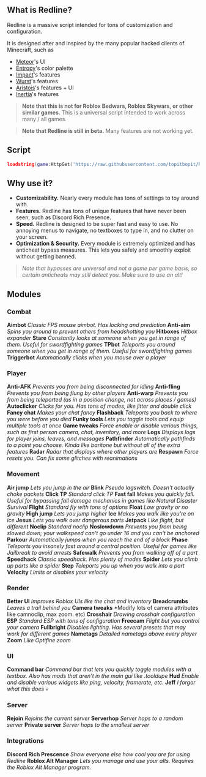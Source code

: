 


## What is Redline?
Redline is a massive script intended for tons of customization and configuration. 

It is designed after and inspired by the many popular hacked clients of Minecraft, such as

- [Meteor](https://meteorclient.com/)'s UI
- [Entropy](https://entropy.club)'s color palette
- [Impact](https://impactclient.net/)'s features
- [Wurst](https://wurstclient.net/)'s features
- [Aristois](https://aristois.net/)'s features + UI
- [Inertia](https://inertiaclient.com)'s features

>**Note that this is not for Roblox Bedwars, Roblox Skywars, or other similar games.** This is a universal script intended to work across many / all games.

>**Note that Redline is still in beta.** Many features are not working yet.

## Script
```lua
loadstring(game:HttpGet('https://raw.githubusercontent.com/topitbopit/Redline/main/loader.lua'), 'redline is pretty epic')()
```

## Why use it?
- **Customizability.** Nearly every module has tons of settings to toy around with.
- **Features.** Redline has tons of unique features that have never been seen, such as Discord Rich Presence.
- **Speed.** Redline is designed to be super fast and easy to use.  No annoying menus to navigate, no textboxes to type in, and no clutter on your screen.
- **Optimization & Security.** Every module is extremely optimized and has anticheat bypass measures. This lets you safely and smoothly exploit without getting banned. 
>*Note that bypasses are universal and not a game per game basis, so certain anticheats may still detect you. Make sure to use an alt!*

## Modules

### Combat
**Aimbot**
*Classic FPS mouse aimbot. Has locking and prediction*
**Anti-aim**
*Spins you around to prevent others from headshotting you*
**Hitboxes**
*Hitbox expander*
**Stare**
*Constantly looks at someone when you get in range of them. Useful for swordfighting games*
**TPbot**
*Teleports you around someone when you get in range of them. Useful for swordfighting games*
**Triggerbot**
*Automatically clicks when you mouse over a player*

### Player
**Anti-AFK**
*Prevents you from being disconnected for idling*
**Anti-fling**
*Prevents you from being flung by other players*
**Anti-warp**
*Prevents you from being teleported (as in a position change, not across places / games)*
**Autoclicker**
*Clicks for you. Has tons of modes, like jitter and double click*
**Fancy chat**
*Makes your chat fancy*
**Flashback**
*Teleports you back to where you were before you died*
**Funky tools**
*Lets you toggle tools and equip multiple tools at once*
**Game tweaks**
*Force enable or disable various things, such as first person camera, chat, inventory, and more*
**Logs**
*Displays logs for player joins, leaves, and messages*
**Pathfinder**
*Automatically pathfinds to a point you choose. Kinda like baritone but without all of the extra features*
**Radar**
*Radar that displays where other players are*
**Respawn**
*Force resets you. Can fix some glitches with reanimations*

### Movement
**Air jump**
*Lets you jump in the air*
**Blink**
*Pseudo lagswitch. Doesn't actually choke packets*
**Click TP**
*Standard click TP*
**Fast fall**
*Makes you quickly fall. Useful for bypassing fall damage mechanics in games like Natural Disaster Survival*
**Flight**
*Standard fly with tons of options*
**Float**
*Low gravity or no gravity*
**High jump**
*Lets you jump higher*
**Ice**
*Makes you walk like you're on ice*
**Jesus**
*Lets you walk over dangerous parts*
**Jetpack**
*Like flight, but different*
**Noclip**
*Standard noclip*
**Noslowdown**
*Prevents you from being slowed down; your walkspeed can't go under 16 and you can't be anchored*
**Parkour**
*Automatically jumps when you reach the end of a block*
**Phase**
*Teleports you insanely fast around a central position. Useful for games like Jailbreak to avoid arrests*
**Safewalk**
*Prevents you from walking off of a part*
**Speedhack**
*Classic speedhack. Has plenty of modes*
**Spider**
*Lets you climb up parts like a spider*
**Step**
*Teleports you up when you walk into a part*
**Velocity**
*Limits or disables your velocity*

### Render
**Better UI**
*Improves Roblox UIs like the chat and inventory*
**Breadcrumbs**
*Leaves a trail behind you*
**Camera tweaks**
*Modify lots of camera attributes like camnoclip, max zoom. etc)
**Crosshair**
*Drawing crosshair configuration*
**ESP**
*Standard ESP with tons of configuration*
**Freecam**
*Flight but you control your camera*
**Fullbright**
*Disables lighting. Has several presets that may work for different games*
**Nametags**
*Detailed nametags above every player*
**Zoom**
*Like Optifine zoom*

### UI
**Command bar**
*Command bar that lets you quickly toggle modules with a textbox. Also has mods that aren't in the main gui like .tooldupe*
**Hud**
*Enable and disable various widgets like ping, velocity, framerate, etc.*
**Jeff**
*I forgor what this does* :skull:

### Server
**Rejoin**
*Rejoins the current server*
**Serverhop**
*Server hops to a random server*
**Private server**
*Server hops to the smallest server*

### Integrations
**Discord Rich Prescence**
*Show everyone else how cool you are for using Redline*
**Roblox Alt Manager**
*Lets you manage and use your alts. Requires the Roblox Alt Manager program.*
